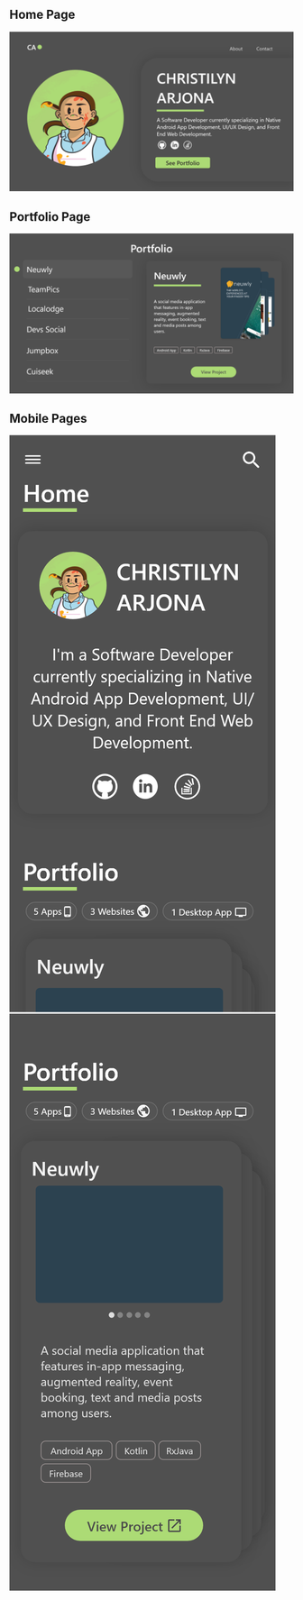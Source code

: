 <h2>Home Page</h2>

![](/public/home.png)

<h2>Portfolio Page</h2>

![](/public/portfolio.png)

<h2>Mobile Pages</h2>

![](/public/Home_Mobile.png)
![](/public/Portfolio_Mobile.png)
